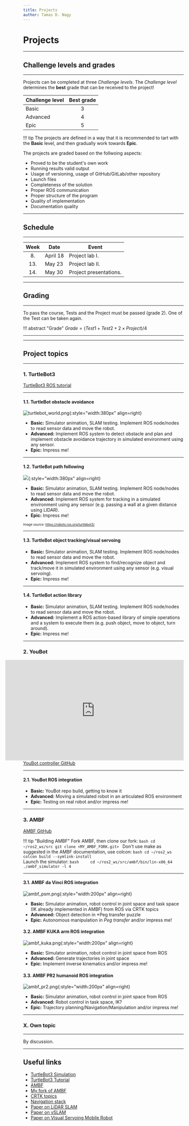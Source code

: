```yaml
---
title: Projects
author: Tamas D. Nagy
---
```


# Projects

---


## Challenge levels and grades

---

Projects can be completed at three *Challenge levels*. The *Challenge level* determines the  **best** grade that can be received to the project!

| Challenge level  | Best grade |
| -------- | :-------: |
| Basic    |     3 |
| Advanced |     4 |
| Epic     |     5 |

!!! tip
    The projects are defined in a way that it is recommended to tart with the **Basic** level, and then gradually work 
towards **Epic**.

The projects are graded based on the follwoing aspects:

- Proved to be the student's own work
- Running results valid output
- Usage of versioning, usage of GitHub/GitLab/other repository
- Launch files
- Completeness of the solution
- Proper ROS communication
- Proper structure of the program
- Quality of implementation
- Documentation quality

---

## Schedule

---

| Week | Date     | Event                  |
|:----:|----------|------------------------|
|  8.  | April 18 | Project lab I.         |
| 13.  | May 23   | Project lab II.        |
| 14.  | May 30   | Project presentations. |

---

## Grading

---

To pass the course, Tests and the Project must be passed (grade 2). One of the Test can be taken again.

!!! abstract "Grade"
    $Grade = (Test1 + Test2 + 2 \times Project) / 4$
	
---
---


## Project topics

---

### 1. TurtleBot3


[TurtleBot3 ROS tutorial](https://ros2-industrial-workshop.readthedocs.io/en/latest/_source/navigation/ROS2-Turtlebot.html)



---

#### 1.1. TurtleBot obstacle avoidance


![turtlebot_world.png](img%2Fturtlebot_world.png){:style="width:380px" align=right}

- **Basic:** Simulator animation, SLAM testing. Implement ROS node/nodes to read sensor data and move the robot.
- **Advanced:** Implement ROS system to detect obstacle and plan and implement obstacle avoidance trajectory in simulated environment using any sensor.
- **Epic:** Impress me!

---

#### 1.2. TurtleBot path following

![](https://robots.ros.org/assets/img/robots/turtlebot3/turtlebot3.png){:style="width:380px" align=right}



- **Basic:** Simulator animation, SLAM testing. Implement ROS node/nodes to read sensor data and move the robot.
- **Advanced:** Implement ROS system for tracking in a simulated environment using any sensor (e.g. passing a wall at a given distance using LIDAR).
- **Epic:** Impress me!
<!--suppress XmlDeprecatedElement -->
<font size="1"> Image source: https://robots.ros.org/turtlebot3/ </font>


---

#### 1.3. TurtleBot object tracking/visual servoing

- **Basic:** Simulator animation, SLAM testing. Implement ROS node/nodes to read sensor data and move the robot.
- **Advanced:** Implement ROS system to find/recognize object and track/move it in simulated environment using any sensor (e.g. visual servoing).
- **Epic:** Impress me!

---

#### 1.4. TurtleBot action library

- **Basic:** Simulator animation, SLAM testing. Implement ROS node/nodes to read sensor data and move the robot.
- **Advanced:** Implement a ROS action-based library of simple operations and a system to execute them (e.g. push object, move to object, turn around).
- **Epic:** Impress me!



---

### 2. YouBot

<iframe width="560" height="315" align="right" src="https://www.youtube.com/embed/qvBEQsGvC3M" title="YouTube video player" frameborder="0" allow="accelerometer; autoplay; clipboard-write; encrypted-media; gyroscope; picture-in-picture" allowfullscreen></iframe>


[YouBot controller GitHub](https://github.com/ABC-iRobotics/YoubotDriver/tree/ROS)

---


#### 2.1. YouBot ROS integration

- **Basic:** YouBot repo build, getting to know it
- **Advanced:** Moving a simulated robot in an articulated ROS environment
- **Epic:** Testing on real robot and/or impress me!


---

### 3. AMBF

[AMBF GitHub](https://github.com/WPI-AIM/ambf)

!!! tip "Building AMBF"
    Fork AMBF, then clone our fork:
    ```bash
    cd ~/ros2_ws/src
    git clone <MY_AMBF_FORK.git>
    ```
    Don't use make as suggested in the AMBF documentation, use colcon:
    ```bash
    cd ~/ros2_ws
    colcon build --symlink-install
    ```    
    Launch the simulator:
    ```bash    
    cd ~/ros2_ws/src/ambf/bin/lin-x86_64
    ./ambf_simulator -l 4
    ```

---


#### 3.1. AMBF da Vinci ROS integration

![ambf_psm.png](img%2Fambf_psm.png){:style="width:200px" align=right}

- **Basic:** Simulator animation, robot control in joint space and task space (IK already implemented in AMBF) from ROS via CRTK topics
- **Advanced:** Object detection in *Peg transfer puzzle
- **Epic:** Autonomous manipulation in *Peg transfer* and/or impress me!

#### 3.2. AMBF KUKA arm ROS integration

![ambf_kuka.png](img%2Fambf_kuka.png){:style="width:200px" align=right}


- **Basic:** Simulator animation, robot control in joint space from ROS
- **Advanced:** Generate trajectories in joint space
- **Epic:** Implement inverse kinematics and/or impress me!

#### 3.3. AMBF PR2 humanoid ROS integration

![ambf_pr2.png](img%2Fambf_pr2.png){:style="width:200px" align=right}

- **Basic:** Simulator animation, robot control in joint space from ROS
- **Advanced:** Robot control in task space, IK?
- **Epic:** Trajectory planning/Navigation/Manipulation and/or impress me!

---

### X. Own topic

---

By discussion.

---

## Useful links

- [TurtleBot3 Simulation](https://emanual.robotis.com/docs/en/platform/turtlebot3/simulation/)
- [TurtleBot3 Tutorial](https://ros2-industrial-workshop.readthedocs.io/en/latest/_source/navigation/ROS2-Turtlebot.html)
- [AMBF](https://github.com/WPI-AIM/ambf)
- [My fork of AMBF](https://github.com/TamasDNagy/ambf)
- [CRTK topics](https://github.com/jhu-cisst/cisst/blob/devel/utils/crtk-port/crtk-ros-commands.dict)
- [Navigation stack](http://wiki.ros.org/navigation)
- [Paper on LiDAR SLAM](https://www.hindawi.com/journals/jat/2020/8867937/)
- [Paper on vSLAM](https://ipsjcva.springeropen.com/articles/10.1186/s41074-017-0027-2)
- [Paper on Visual Servoing Mobile Robot](https://www.researchgate.net/publication/252057005_An_image_based_visual_servoing_scheme_for_wheeled_mobile_robots)









